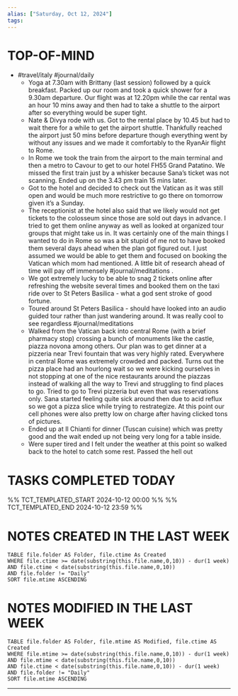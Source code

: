 ```yaml
---
alias: ["Saturday, Oct 12, 2024"]
tags: 
---
```

# TOP-OF-MIND
- #travel/italy #journal/daily 
	- Yoga at 7.30am with Brittany (last session) followed by a quick breakfast. Packed up our room and took a quick shower for a 9.30am departure. Our flight was at 12.20pm while the car rental was an hour 10 mins away and then had to take a shuttle to the airport after so everything would be super tight.
	- Nate & Divya rode with us. Got to the rental place by 10.45 but had to wait there for a while to get the airport shuttle. Thankfully reached the airport just 50 mins before departure though everything went by without any issues and we made it comfortably to the RyanAir flight to Rome.
	- In Rome we took the train from the airport to the main terminal and then a metro to Cavour to get to our hotel FH55 Grand Patatino. We missed the first train just by a whisker because Sana’s ticket was not scanning. Ended up on the 3.43 pm train 15 mins later.
	- Got to the hotel and decided to check out the Vatican as it was still open and would be much more restrictive to go there on tomorrow given it’s a Sunday. 
	- The receptionist at the hotel also said that we likely would not get tickets to the colosseum since those are sold out days in advance. I tried to get them online anyway as well as looked at organized tour groups that might take us in. It was certainly one of the main things I wanted to do in Rome so was a bit stupid of me not to have booked them several days ahead when the plan got figured out. I just assumed we would be able to get them and focused on booking the Vatican which mom had mentioned. A little bit of research ahead of time will pay off immensely #journal/meditations  .
	- We got extremely lucky to be able to snag 2 tickets online after refreshing the website several times and booked them on the taxi ride over to St Peters Basilica - what a god sent stroke of good fortune.
	- Toured around St Peters Basilica - should have looked into an audio guided tour rather than just wandering around. It was really cool to see regardless #journal/meditations  
	- Walked from the Vatican back into central Rome (with a brief pharmacy stop) crossing a bunch of monuments like the castle, piazza novona among others. Our plan was to get dinner at a pizzeria near Trevi fountain that was very highly rated. Everywhere in central Rome was extremely crowded and packed. Turns out the pizza place had an hourlong wait so we were kicking ourselves in not stopping at one of the nice restaurants around the piazzas instead of walking all the way to Trevi and struggling to find places to go. Tried to go to Trevi pizzeria but even that was reservations only. Sana started feeling quite sick around then due to acid reflux so we got a pizza slice while trying to restrategize. At this point our cell phones were also pretty low on charge after having clicked tons of pictures.
	- Ended up at Il Chianti for dinner (Tuscan cuisine) which was pretty good and the wait ended up not being very long for a table inside.
	- Were super tired and I felt under the weather at this point so walked back to the hotel to catch some rest. Passed the hell out

# TASKS COMPLETED TODAY
%% TCT_TEMPLATED_START 2024-10-12 00:00 %%
%% TCT_TEMPLATED_END 2024-10-12 23:59 %%


# NOTES CREATED IN THE LAST WEEK
``` dataview
TABLE file.folder AS Folder, file.ctime As Created
WHERE file.ctime >= date(substring(this.file.name,0,10)) - dur(1 week) 
AND file.ctime < date(substring(this.file.name,0,10)) 
AND file.folder != "Daily"
SORT file.mtime ASCENDING
```

# NOTES MODIFIED IN THE LAST WEEK
``` dataview
TABLE file.folder AS Folder, file.mtime AS Modified, file.ctime AS Created
WHERE file.mtime >= date(substring(this.file.name,0,10)) - dur(1 week)
AND file.mtime < date(substring(this.file.name,0,10))
AND file.ctime < date(substring(this.file.name,0,10)) - dur(1 week)
AND file.folder != "Daily"
SORT file.mtime ASCENDING
```
---

